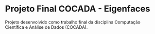 # Projeto Final COCADA - Eigenfaces

Projeto desenvolvido como trabalho final da disciplina Computação Científica e Análise de Dados (COCADA).
